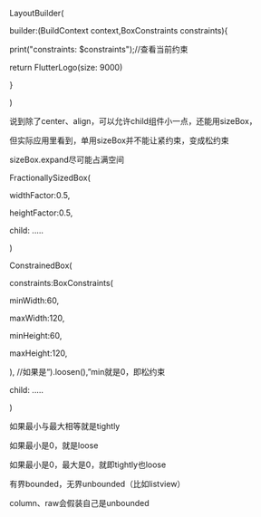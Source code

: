 LayoutBuilder(

builder:(BuildContext context,BoxConstraints constraints){

print("constraints: $constraints");//查看当前约束

return FlutterLogo(size: 9000)

}

)

说到除了center、align，可以允许child组件小一点，还能用sizeBox，

但实际应用里看到，单用sizeBox并不能让紧约束，变成松约束

sizeBox.expand尽可能占满空间



FractionallySizedBox(

widthFactor:0.5,

heightFactor:0.5,

child: .....

)



ConstrainedBox(

constraints:BoxConstraints(

minWidth:60,

maxWidth:120,

minHeight:60,

maxHeight:120,

),		//如果是“).loosen(),”min就是0，即松约束

child: .....

)



如果最小与最大相等就是tightly

如果最小是0，就是loose

如果最小是0，最大是0，就即tightly也loose

有界bounded，无界unbounded（比如listview）

column、raw会假装自己是unbounded